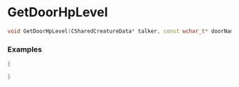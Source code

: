 # GetDoorHpLevel

```cpp - C++
void GetDoorHpLevel(CSharedCreatureData* talker, const wchar_t* doorName);
```

### Examples
```cpp - C++
{

}
```
